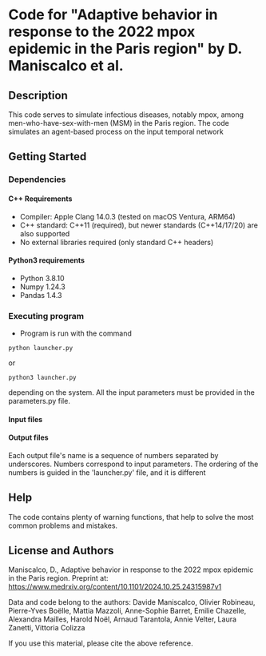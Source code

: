 # Code for "Adaptive behavior in response to the 2022 mpox epidemic in the Paris region" by D. Maniscalco et al.

## Description
This code serves to simulate infectious diseases, notably mpox, among men-who-have-sex-with-men (MSM) in the Paris region. The code simulates an agent-based process on the input temporal network

## Getting Started

### Dependencies
#### C++ Requirements
* Compiler: Apple Clang 14.0.3 (tested on macOS Ventura, ARM64)
* C++ standard: C++11 (required), but newer standards (C++14/17/20) are also supported
* No external libraries required (only standard C++ headers)

#### Python3 requirements
* Python 3.8.10
* Numpy 1.24.3
* Pandas 1.4.3

### Executing program

* Program is run with the command
```
python launcher.py
```
or 
```
python3 launcher.py
```
depending on the system. All the input parameters must be provided in the parameters.py file.

#### Input files

#### Output files
Each output file's name is a sequence of numbers separated by underscores. Numbers correspond to input parameters. The ordering of the numbers is guided in the 'launcher.py' file, and it is different

## Help
The code contains plenty of warning functions, that help to solve the most common problems and mistakes.

## License and Authors
Maniscalco, D., Adaptive behavior in response to the 2022 mpox epidemic in the Paris region. Preprint at: https://www.medrxiv.org/content/10.1101/2024.10.25.24315987v1

Data and code belong to the authors:
Davide Maniscalco, Olivier Robineau, Pierre-Yves Boëlle, Mattia Mazzoli, Anne-Sophie Barret, Emilie Chazelle, Alexandra Mailles, Harold Noël, Arnaud Tarantola, Annie Velter, Laura Zanetti, Vittoria Colizza

If you use this material, please cite the above reference.

